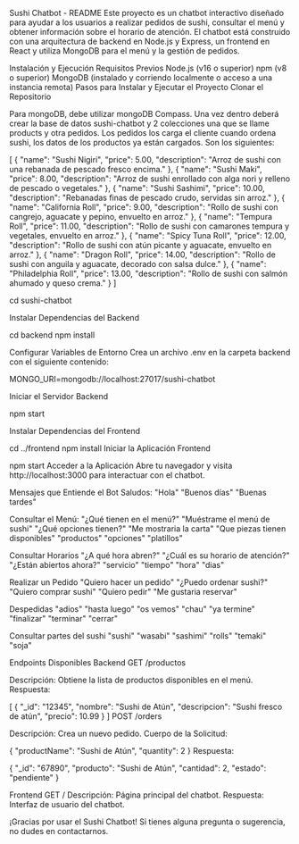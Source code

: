 Sushi Chatbot - README
Este proyecto es un chatbot interactivo diseñado para ayudar a los usuarios a realizar pedidos de sushi, consultar el menú y obtener información sobre el horario de atención. El chatbot está construido con una arquitectura de backend en Node.js y Express, un frontend en React y utiliza MongoDB para el menú y la gestión de pedidos.

Instalación y Ejecución
Requisitos Previos
Node.js (v16 o superior)
npm (v8 o superior)
MongoDB (instalado y corriendo localmente o acceso a una instancia remota)
Pasos para Instalar y Ejecutar el Proyecto
Clonar el Repositorio

Para mongoDB, debe utilizar mongoDB Compass. Una vez dentro deberá crear la base de datos sushi-chatbot	y 2 colecciones una que se llame products y otra pedidos. Los pedidos los carga el cliente cuando ordena sushi, los datos de los productos ya están cargados. Son los siguientes:


[
  {
    "name": "Sushi Nigiri",
    "price": 5.00,
    "description": "Arroz de sushi con una rebanada de pescado fresco encima."
  },
  {
    "name": "Sushi Maki",
    "price": 8.00,
    "description": "Arroz de sushi enrollado con alga nori y relleno de pescado o vegetales."
  },
  {
    "name": "Sushi Sashimi",
    "price": 10.00,
    "description": "Rebanadas finas de pescado crudo, servidas sin arroz."
  },
  {
    "name": "California Roll",
    "price": 9.00,
    "description": "Rollo de sushi con cangrejo, aguacate y pepino, envuelto en arroz."
  },
  {
    "name": "Tempura Roll",
    "price": 11.00,
    "description": "Rollo de sushi con camarones tempura y vegetales, envuelto en arroz."
  },
  {
    "name": "Spicy Tuna Roll",
    "price": 12.00,
    "description": "Rollo de sushi con atún picante y aguacate, envuelto en arroz."
  },
  {
    "name": "Dragon Roll",
    "price": 14.00,
    "description": "Rollo de sushi con anguila y aguacate, decorado con salsa dulce."
  },
  {
    "name": "Philadelphia Roll",
    "price": 13.00,
    "description": "Rollo de sushi con salmón ahumado y queso crema."
  }
]

cd sushi-chatbot

Instalar Dependencias del Backend

cd backend
npm install

Configurar Variables de Entorno Crea un archivo .env en la carpeta backend con el siguiente contenido:

MONGO_URI=mongodb://localhost:27017/sushi-chatbot

Iniciar el Servidor Backend


npm start

Instalar Dependencias del Frontend

cd ../frontend
npm install
Iniciar la Aplicación Frontend

npm start
Acceder a la Aplicación Abre tu navegador y visita http://localhost:3000 para interactuar con el chatbot.

Mensajes que Entiende el Bot
Saludos:
"Hola"
"Buenos días"
"Buenas tardes"

Consultar el Menú:
"¿Qué tienen en el menú?"
"Muéstrame el menú de sushi"
"¿Qué opciones tienen?"
"Me mostraria la carta"
"Que piezas tienen disponibles"
"productos"
"opciones"
"platillos"

Consultar Horarios
"¿A qué hora abren?"
"¿Cuál es su horario de atención?"
"¿Están abiertos ahora?"
"servicio"
"tiempo"
"hora"
"dias"

Realizar un Pedido
"Quiero hacer un pedido"
"¿Puedo ordenar sushi?"
"Quiero comprar sushi"
"Quiero pedir"
"Me gustaria reservar"

Despedidas
"adios"
"hasta luego"
"os vemos"
"chau"
"ya termine"
"finalizar"
"terminar"
"cerrar"

Consultar partes del sushi
"sushi"
"wasabi"
"sashimi"
"rolls"
"temaki"
"soja"

Endpoints Disponibles
Backend
GET /productos

Descripción: Obtiene la lista de productos disponibles en el menú.
Respuesta:

[
  {
    "_id": "12345",
    "nombre": "Sushi de Atún",
    "descripcion": "Sushi fresco de atún",
    "precio": 10.99
  }
]
POST /orders

Descripción: Crea un nuevo pedido.
Cuerpo de la Solicitud:


{
  "productName": "Sushi de Atún",
  "quantity": 2
}
Respuesta:

{
  "_id": "67890",
  "producto": "Sushi de Atún",
  "cantidad": 2,
  "estado": "pendiente"
}


Frontend
GET /
Descripción: Página principal del chatbot.
Respuesta: Interfaz de usuario del chatbot.


¡Gracias por usar el Sushi Chatbot! Si tienes alguna pregunta o sugerencia, no dudes en contactarnos.
